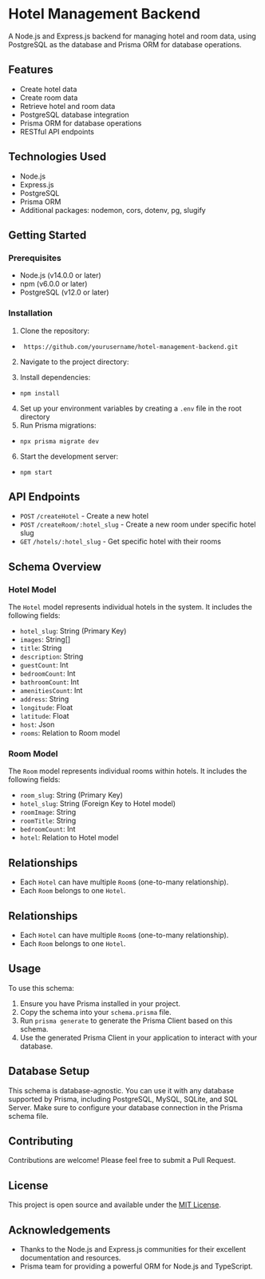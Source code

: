 # Hotel Management Backend

A Node.js and Express.js backend for managing hotel and room data, using PostgreSQL as the database and Prisma ORM for database operations.

## Features

- Create hotel data
- Create room data
- Retrieve hotel and room data
- PostgreSQL database integration
- Prisma ORM for database operations
- RESTful API endpoints

## Technologies Used

- Node.js
- Express.js
- PostgreSQL
- Prisma ORM
- Additional packages: nodemon, cors, dotenv, pg, slugify

## Getting Started

### Prerequisites

- Node.js (v14.0.0 or later)
- npm (v6.0.0 or later)
- PostgreSQL (v12.0 or later)

### Installation

1. Clone the repository:

-  ``` https://github.com/yourusername/hotel-management-backend.git```

2. Navigate to the project directory:

3. Install dependencies:
-  ```npm install```
4. Set up your environment variables by creating a `.env` file in the root directory
5. Run Prisma migrations:
-  ```npx prisma migrate dev```
6. Start the development server:
-  ```npm start ```
## API Endpoints

-  ```POST``` `/createHotel` - Create a new hotel
-  ```POST``` `/createRoom/:hotel_slug` - Create a new room under specific hotel slug
-  ```GET``` `/hotels/:hotel_slug` - Get specific hotel with their rooms

## Schema Overview


### Hotel Model

The `Hotel` model represents individual hotels in the system. It includes the following fields:

- `hotel_slug`: String (Primary Key)
- `images`: String[]
- `title`: String
- `description`: String
- `guestCount`: Int
- `bedroomCount`: Int
- `bathroomCount`: Int
- `amenitiesCount`: Int
- `address`: String
- `longitude`: Float
- `latitude`: Float
- `host`: Json
- `rooms`: Relation to Room model

### Room Model

The `Room` model represents individual rooms within hotels. It includes the following fields:

- `room_slug`: String (Primary Key)
- `hotel_slug`: String (Foreign Key to Hotel model)
- `roomImage`: String
- `roomTitle`: String
- `bedroomCount`: Int
- `hotel`: Relation to Hotel model

## Relationships

- Each `Hotel` can have multiple `Room`s (one-to-many relationship).
- Each `Room` belongs to one `Hotel`.

## Relationships

- Each `Hotel` can have multiple `Room`s (one-to-many relationship).
- Each `Room` belongs to one `Hotel`.

## Usage

To use this schema:

1. Ensure you have Prisma installed in your project.
2. Copy the schema into your `schema.prisma` file.
3. Run `prisma generate` to generate the Prisma Client based on this schema.
4. Use the generated Prisma Client in your application to interact with your database.

## Database Setup

This schema is database-agnostic. You can use it with any database supported by Prisma, including PostgreSQL, MySQL, SQLite, and SQL Server. Make sure to configure your database connection in the Prisma schema file.

## Contributing

Contributions are welcome! Please feel free to submit a Pull Request.

## License

This project is open source and available under the [MIT License](LICENSE).

## Acknowledgements

- Thanks to the Node.js and Express.js communities for their excellent documentation and resources.
- Prisma team for providing a powerful ORM for Node.js and TypeScript.